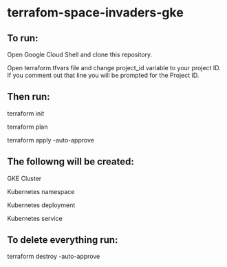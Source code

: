 # terrafom-space-invaders-gke

## To run:

Open Google Cloud Shell and clone this repository.

Open terraform.tfvars file and change project_id variable to your project ID. 
If you comment out that line you will be prompted for the Project ID.

## Then run: 
terraform init

terraform plan

terraform apply -auto-approve

## The followng will be created:
GKE Cluster

Kubernetes namespace

Kubernetes deployment

Kubernetes service


## To delete everything run:
terraform destroy -auto-approve

